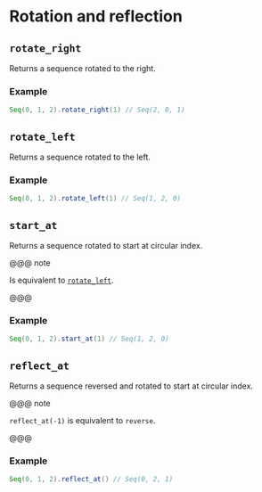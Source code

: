 # Rotation and reflection

## `rotate_right`

Returns a sequence rotated to the right.

### Example

```scala
Seq(0, 1, 2).rotate_right(1) // Seq(2, 0, 1)
```

## `rotate_left`

Returns a sequence rotated to the left.

### Example

```scala
Seq(0, 1, 2).rotate_left(1) // Seq(1, 2, 0)
```

## `start_at`

Returns a sequence rotated to start at circular index.

@@@ note

Is equivalent to [`rotate_left`](rotation-reflection.html#rotateleft).

@@@

### Example

```scala
Seq(0, 1, 2).start_at(1) // Seq(1, 2, 0)
```

## `reflect_at`

Returns a sequence reversed and rotated to start at circular index.

@@@ note

`reflect_at(-1)` is equivalent to `reverse`.

@@@

### Example

```scala
Seq(0, 1, 2).reflect_at() // Seq(0, 2, 1)
```
